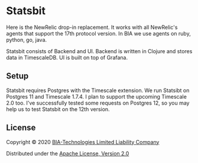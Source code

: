 # Statsbit

Here is the NewRelic drop-in replacement. It works with all NewRelic's agents that support the 17th protocol version.
In BIA we use agents on ruby, python, go, java.

Statsbit consists of Backend and UI.
Backend is written in Clojure and stores data in TimescaleDB.
UI is built on top of Grafana.

## Setup

Statsbit requires Postgres with the Timescale extension.
We run Statsibt on Postgres 11 and Timescale 1.7.4.
I plan to support the upcoming Timescale 2.0 too.
I've successfully tested some requests on Postgres 12, so you may help us to test Statsbit on the 12th version.

## License

Copyright © 2020 [BIA-Technologies Limited Liability Company](http://bia-tech.ru/)

Distributed under the [Apache License, Version 2.0](http://www.apache.org/licenses/LICENSE-2.0.html)

